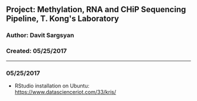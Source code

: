 ##  Project: Methylation, RNA and CHiP Sequencing Pipeline, T. Kong's Laboratory     
### Author: Davit Sargsyan   
### Created: 05/25/2017  

---
### 05/25/2017

* RStudio installation on Ubuntu:
https://www.datascienceriot.com/33/kris/